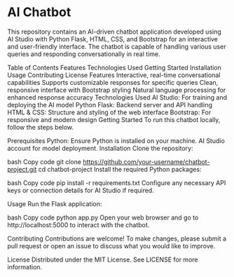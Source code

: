 # AI Chatbot
This repository contains an AI-driven chatbot application developed using AI Studio with Python Flask, HTML, CSS, and Bootstrap for an interactive and user-friendly interface. The chatbot is capable of handling various user queries and responding conversationally in real time.

Table of Contents
Features
Technologies Used
Getting Started
Installation
Usage
Contributing
License
Features
Interactive, real-time conversational capabilities
Supports customizable responses for specific queries
Clean, responsive interface with Bootstrap styling
Natural language processing for enhanced response accuracy
Technologies Used
AI Studio: For training and deploying the AI model
Python Flask: Backend server and API handling
HTML & CSS: Structure and styling of the web interface
Bootstrap: For responsive and modern design
Getting Started
To run this chatbot locally, follow the steps below.

Prerequisites
Python: Ensure Python is installed on your machine.
AI Studio account for model deployment.
Installation
Clone the repository:

bash
Copy code
git clone https://github.com/your-username/chatbot-project.git
cd chatbot-project
Install the required Python packages:

bash
Copy code
pip install -r requirements.txt
Configure any necessary API keys or connection details for AI Studio if required.

Usage
Run the Flask application:

bash
Copy code
python app.py
Open your web browser and go to http://localhost:5000 to interact with the chatbot.

Contributing
Contributions are welcome! To make changes, please submit a pull request or open an issue to discuss what you would like to improve.

License
Distributed under the MIT License. See LICENSE for more information.
